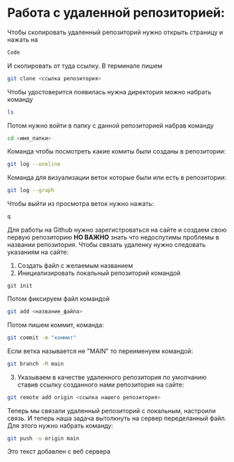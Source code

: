 # Работа с  удаленной репозиторией: 

Чтобы скопировать удаленный репозиторий нужно открыть страницу и нажать на 
```sh
Code
```
И скопировать от туда ссылку. В терминале пишем 
```sh
git clone <ссылка репозитория>
```
Чтобы удостоверится появилась нужна директория можно набрать команду
```sh
ls
```
Потом нужно войти в папку с данной репозиторией набрав команду
```sh
cd <имя_папки>
```
Команда чтобы посмотреть какие комиты были созданы в репозитории:
```sh
git log --oneline
```

Команда для визуализации веток которые были или есть в репозитории:
```sh
git log --graph
``` 

Чтобы выйти из просмотра веток нужно нажать:

```sh
q
```

Для работы на Github нужно зарегистроваться на сайте и создаем свою первую репозиторию **НО ВАЖНО** знать что недоспутимы проблемы в названии репозитория.
Чтобы связать удаленку нужно следовать указаниям на сайте:
1. Создать файл с желаемым названием
2. Инициализировать локальный репозиторий командой 
```
git init
``` 
Потом фиксируем файл командой
```sh
git add <название_файла>
```
Потом пишем коммит, команда:
```sh
git commit -m "коммит"
```
Если ветка называется не "MAIN" то переименуем командой:
```sh
git branch -M main
```
3. Указываем в качестве удаленного репозитория по умолчанию ставив ссылку созданного нами репозитория на сайте:
```sh
git remote add origin <ссылка нашего репозитория>
```
Теперь мы связали удаленный репозиторий с локальным, настроили связь. И теперь наша задача вытолкнуть на сервер переделанный файл. Для этого нужно набрать команду:
```sh
git push -u origin main
```

Это текст добавлен с веб сервера

